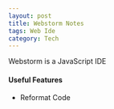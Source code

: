 ```yaml
---
layout: post
title: Webstorm Notes
tags: Web Ide 
category: Tech
---
```

Webstorm is a JavaScript IDE  

#### Useful Features

- Reformat Code  
